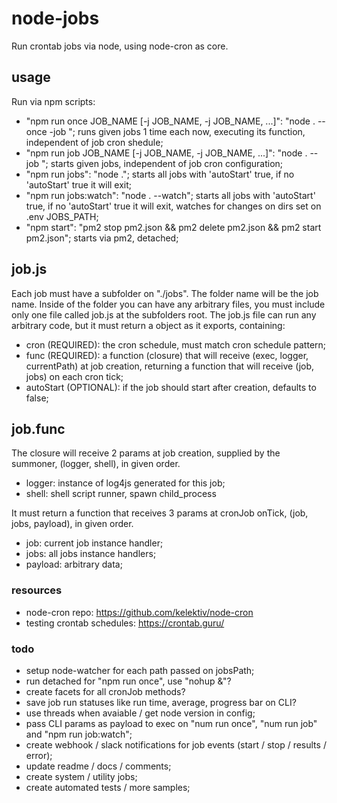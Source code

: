 # node-jobs

Run crontab jobs via node, using node-cron as core.

## usage

Run via npm scripts:

- "npm run once JOB_NAME [-j JOB_NAME, -j JOB_NAME, ...]": "node . --once -job "; runs given jobs 1 time each now, executing its function, independent of job cron shedule;
- "npm run job JOB_NAME [-j JOB_NAME, -j JOB_NAME, ...]": "node . --job "; starts given jobs, independent of job cron configuration;
- "npm run jobs": "node ."; starts all jobs with 'autoStart' true, if no 'autoStart' true it will exit;
- "npm run jobs:watch": "node . --watch"; starts all jobs with 'autoStart' true, if no 'autoStart' true it will exit, watches for changes on dirs set on .env JOBS_PATH;
- "npm start": "pm2 stop pm2.json && pm2 delete pm2.json && pm2 start pm2.json"; starts via pm2, detached;

## job.js

Each job must have a subfolder on "./jobs".
The folder name will be the job name.
Inside of the folder you can have any arbitrary files, you must include only one file called job.js at the subfolders root.
The job.js file can run any arbitrary code, but it must return a object as it exports, containing:

- cron (REQUIRED): the cron schedule, must match cron schedule pattern;
- func (REQUIRED): a function (closure) that will receive (exec, logger, currentPath) at job creation, returning a function that will receive (job, jobs) on each cron tick;
- autoStart (OPTIONAL): if the job should start after creation, defaults to false;

## job.func

The closure will receive 2 params at job creation, supplied by the summoner, (logger, shell), in given order.

- logger: instance of log4js generated for this job;
- shell: shell script runner, spawn child_process

It must return a function that receives 3 params at cronJob onTick, (job, jobs, payload), in given order.

- job: current job instance handler;
- jobs: all jobs instance handlers;
- payload: arbitrary data;

### resources

- node-cron repo: https://github.com/kelektiv/node-cron
- testing crontab schedules: https://crontab.guru/

### todo

- setup node-watcher for each path passed on jobsPath;
- run detached for "npm run once", use "nohup &"?
- create facets for all cronJob methods?
- save job run statuses like run time, average, progress bar on CLI?
- use threads when avaiable / get node version in config;
- pass CLI params as payload to exec on "num run once", "num run job" and "npm run job:watch";
- create webhook / slack notifications for job events (start / stop / results / error);
- update readme / docs / comments;
- create system / utility jobs;
- create automated tests / more samples;
